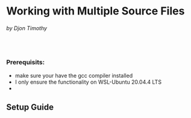 # Working with Multiple Source Files
###### by Djon Timothy

<br>

### Prerequisits:
- make sure your have the gcc compiler installed
- I only ensure the functionality on WSL-Ubuntu 20.04.4 LTS
- 

## Setup Guide
